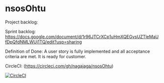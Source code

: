# nsosOhtu

Project backlog:

Sprint backlog: https://docs.google.com/document/d/1r96JTCrXCp1uHmXQEGvsUZTleMaUfDpQfdNMLWUj1TQ/edit?usp=sharing

Definition of Done: 
A user story is fully implemented and all acceptance criteria are met. It is ready for customer.

CircleCI: (https://circleci.com/gh/nagajaga/nsosOhtu)

[![CircleCI](https://circleci.com/gh/nagajaga/nsosOhtu.svg?style=svg)](https://circleci.com/gh/nagajaga/nsosOhtu)
